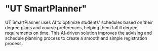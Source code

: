 # "UT SmartPlanner"
UT SmartPlanner uses AI to optimize students' schedules based on their degree plans and course preferences, helping them fulfill degree requirements on time. This AI-driven solution improves the advising and schedule planning process to create a smooth and simple registration process.
